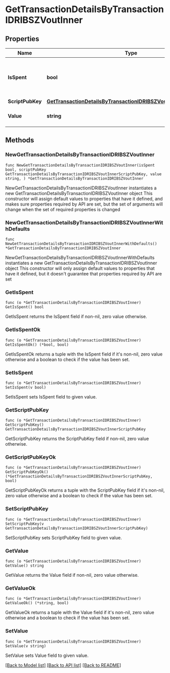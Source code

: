 # GetTransactionDetailsByTransactionIDRIBSZVoutInner

## Properties

Name | Type | Description | Notes
------------ | ------------- | ------------- | -------------
**IsSpent** | **bool** | Defines whether the transaction output has been spent or not. | 
**ScriptPubKey** | [**GetTransactionDetailsByTransactionIDRIBSZVoutInnerScriptPubKey**](GetTransactionDetailsByTransactionIDRIBSZVoutInnerScriptPubKey.md) |  | 
**Value** | **string** | Represents the specific amount. | 

## Methods

### NewGetTransactionDetailsByTransactionIDRIBSZVoutInner

`func NewGetTransactionDetailsByTransactionIDRIBSZVoutInner(isSpent bool, scriptPubKey GetTransactionDetailsByTransactionIDRIBSZVoutInnerScriptPubKey, value string, ) *GetTransactionDetailsByTransactionIDRIBSZVoutInner`

NewGetTransactionDetailsByTransactionIDRIBSZVoutInner instantiates a new GetTransactionDetailsByTransactionIDRIBSZVoutInner object
This constructor will assign default values to properties that have it defined,
and makes sure properties required by API are set, but the set of arguments
will change when the set of required properties is changed

### NewGetTransactionDetailsByTransactionIDRIBSZVoutInnerWithDefaults

`func NewGetTransactionDetailsByTransactionIDRIBSZVoutInnerWithDefaults() *GetTransactionDetailsByTransactionIDRIBSZVoutInner`

NewGetTransactionDetailsByTransactionIDRIBSZVoutInnerWithDefaults instantiates a new GetTransactionDetailsByTransactionIDRIBSZVoutInner object
This constructor will only assign default values to properties that have it defined,
but it doesn't guarantee that properties required by API are set

### GetIsSpent

`func (o *GetTransactionDetailsByTransactionIDRIBSZVoutInner) GetIsSpent() bool`

GetIsSpent returns the IsSpent field if non-nil, zero value otherwise.

### GetIsSpentOk

`func (o *GetTransactionDetailsByTransactionIDRIBSZVoutInner) GetIsSpentOk() (*bool, bool)`

GetIsSpentOk returns a tuple with the IsSpent field if it's non-nil, zero value otherwise
and a boolean to check if the value has been set.

### SetIsSpent

`func (o *GetTransactionDetailsByTransactionIDRIBSZVoutInner) SetIsSpent(v bool)`

SetIsSpent sets IsSpent field to given value.


### GetScriptPubKey

`func (o *GetTransactionDetailsByTransactionIDRIBSZVoutInner) GetScriptPubKey() GetTransactionDetailsByTransactionIDRIBSZVoutInnerScriptPubKey`

GetScriptPubKey returns the ScriptPubKey field if non-nil, zero value otherwise.

### GetScriptPubKeyOk

`func (o *GetTransactionDetailsByTransactionIDRIBSZVoutInner) GetScriptPubKeyOk() (*GetTransactionDetailsByTransactionIDRIBSZVoutInnerScriptPubKey, bool)`

GetScriptPubKeyOk returns a tuple with the ScriptPubKey field if it's non-nil, zero value otherwise
and a boolean to check if the value has been set.

### SetScriptPubKey

`func (o *GetTransactionDetailsByTransactionIDRIBSZVoutInner) SetScriptPubKey(v GetTransactionDetailsByTransactionIDRIBSZVoutInnerScriptPubKey)`

SetScriptPubKey sets ScriptPubKey field to given value.


### GetValue

`func (o *GetTransactionDetailsByTransactionIDRIBSZVoutInner) GetValue() string`

GetValue returns the Value field if non-nil, zero value otherwise.

### GetValueOk

`func (o *GetTransactionDetailsByTransactionIDRIBSZVoutInner) GetValueOk() (*string, bool)`

GetValueOk returns a tuple with the Value field if it's non-nil, zero value otherwise
and a boolean to check if the value has been set.

### SetValue

`func (o *GetTransactionDetailsByTransactionIDRIBSZVoutInner) SetValue(v string)`

SetValue sets Value field to given value.



[[Back to Model list]](../README.md#documentation-for-models) [[Back to API list]](../README.md#documentation-for-api-endpoints) [[Back to README]](../README.md)


